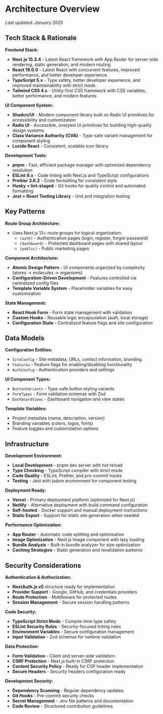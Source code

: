 # Architecture Overview

_Last updated: January 2025_

## Tech Stack & Rationale

**Frontend Stack:**
- **Next.js 15.3.4** - Latest React framework with App Router for server-side rendering, static generation, and modern routing
- **React 19.0.0** - Latest React with concurrent features, improved performance, and better developer experience
- **TypeScript 5.x** - Type safety, better developer experience, and improved maintainability with strict mode
- **Tailwind CSS 4.x** - Utility-first CSS framework with CSS variables, better performance, and modern features

**UI Component System:**
- **Shadcn/UI** - Modern component library built on Radix UI primitives for accessibility and customization
- **Radix UI** - Accessible, unstyled UI primitives for building high-quality design systems
- **Class Variance Authority (CVA)** - Type-safe variant management for component styling
- **Lucide React** - Consistent, scalable icon library

**Development Tools:**
- **pnpm** - Fast, efficient package manager with optimized dependency resolution
- **ESLint 9.x** - Code linting with Next.js and TypeScript configurations
- **Prettier 3.6.2** - Code formatting for consistent style
- **Husky + lint-staged** - Git hooks for quality control and automated formatting
- **Jest + React Testing Library** - Unit and integration testing

## Key Patterns

**Route Group Architecture:**
- Uses Next.js 13+ route groups for logical organization:
  - `(auth)` - Authentication pages (login, register, forgot-password)
  - `(dashboard)` - Protected dashboard pages with shared layout
  - `(public)` - Public marketing pages

**Component Architecture:**
- **Atomic Design Pattern** - UI components organized by complexity (atoms → molecules → organisms)
- **Configuration-Driven Development** - Features controlled via centralized config files
- **Template Variable System** - Placeholder variables for easy customization

**State Management:**
- **React Hook Form** - Form state management with validation
- **Custom Hooks** - Reusable logic encapsulation (auth, local storage)
- **Configuration State** - Centralized feature flags and site configuration

## Data Models

**Configuration Entities:**
- `SiteConfig` - Site metadata, URLs, contact information, branding
- `Features` - Feature flags for enabling/disabling functionality
- `AuthConfig` - Authentication providers and settings

**UI Component Types:**
- `ButtonVariants` - Type-safe button styling variants
- `FormTypes` - Form validation schemas with Zod
- `DashboardViews` - Dashboard navigation and view states

**Template Variables:**
- Project metadata (name, description, version)
- Branding variables (colors, logos, fonts)
- Feature toggles and customization options

## Infrastructure

**Development Environment:**
- **Local Development** - pnpm dev server with hot reload
- **Type Checking** - TypeScript compiler with strict mode
- **Code Quality** - ESLint, Prettier, and pre-commit hooks
- **Testing** - Jest with jsdom environment for component testing

**Deployment Ready:**
- **Vercel** - Primary deployment platform (optimized for Next.js)
- **Netlify** - Alternative deployment with build command configuration
- **Self-hosted** - Docker support and manual deployment instructions
- **Static Export** - Support for static site generation when needed

**Performance Optimization:**
- **App Router** - Automatic code splitting and optimization
- **Image Optimization** - Next.js Image component with lazy loading
- **Bundle Analysis** - Built-in bundle analyzer for size optimization
- **Caching Strategies** - Static generation and revalidation patterns

## Security Considerations

**Authentication & Authorization:**
- **NextAuth.js v5** structure ready for implementation
- **Provider Support** - Google, GitHub, and credentials providers
- **Route Protection** - Middleware for protected routes
- **Session Management** - Secure session handling patterns

**Code Security:**
- **TypeScript Strict Mode** - Compile-time type safety
- **ESLint Security Rules** - Security-focused linting rules
- **Environment Variables** - Secure configuration management
- **Input Validation** - Zod schemas for runtime validation

**Data Protection:**
- **Form Validation** - Client and server-side validation
- **CSRF Protection** - Next.js built-in CSRF protection
- **Content Security Policy** - Ready for CSP header implementation
- **Secure Headers** - Security headers configuration ready

**Development Security:**
- **Dependency Scanning** - Regular dependency updates
- **Git Hooks** - Pre-commit security checks
- **Secret Management** - .env file patterns and documentation
- **Code Review** - Structured contribution guidelines 